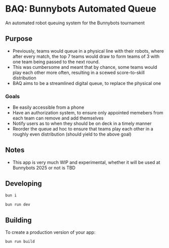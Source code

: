 # BAQ: Bunnybots Automated Queue

An automated robot queuing system for the Bunnybots tournament

## Purpose

- Previously, teams would queue in a physical line with their robots, where after every match, the top 7 teams would draw to form teams of 3 with one team being passed to the next round.
- This was cumbersome and meant that by chance, some teams would play each other more often, resulting in a scewed score-to-skill distribution
- BAQ aims to be a streamlined digital queue, to replace the physical one

### Goals

- Be easily accessible from a phone
- Have an authorization system, to ensure only appointed memebers from each team can remove and add themselves
- Notify users as to when they should be on deck in a timely manner
- Reorder the queue ad hoc to ensure that teams play each other in a roughly even distribution (should yield to the above goal)

## Notes

- This app is very much WIP and experimental, whether it will be used at Bunnybots 2025 or not is TBD

## Developing

```bash
bun i

bun run dev
```

## Building

To create a production version of your app:

```bash
bun run build
```
